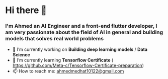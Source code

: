 # Hi there 👋

### I'm Ahmed an AI Engineer and a front-end flutter developer, I am very passionate about the field of AI in general and building models that solves real world problems 
<!--
**Meta-c/Meta-c** is a ✨ _special_ ✨ repository because its `README.md` (this file) appears on your GitHub profile.

Here are some ideas to get you started:
-->
- 🔭 I’m currently working on **Building deep learning models** / **Data Science**
- 🌱 I’m currently learning **Tensorflow Certificate** ( https://github.com/Meta-c/Tensorflow-Certificate-preparation)
- 📫 How to reach me: ahmedmedhat10122@gmail.com


